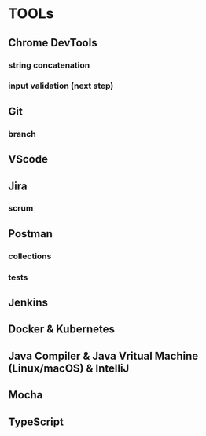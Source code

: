 # TOOLs

## Chrome DevTools
### string concatenation
### input validation (next step)

## Git
### branch

## VScode

## Jira
### scrum

## Postman
### collections
### tests

## Jenkins

## Docker & Kubernetes

## Java Compiler & Java Vritual Machine (Linux/macOS) & IntelliJ

## Mocha

## TypeScript
